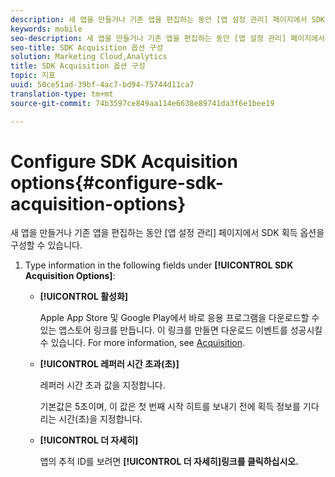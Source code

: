 ```yaml
---
description: 새 앱을 만들거나 기존 앱을 편집하는 동안 [앱 설정 관리] 페이지에서 SDK 획득 옵션을 구성할 수 있습니다.
keywords: mobile
seo-description: 새 앱을 만들거나 기존 앱을 편집하는 동안 [앱 설정 관리] 페이지에서 SDK 획득 옵션을 구성할 수 있습니다.
seo-title: SDK Acquisition 옵션 구성
solution: Marketing Cloud,Analytics
title: SDK Acquisition 옵션 구성
topic: 지표
uuid: 50ce51ad-39bf-4ac7-bd94-75744d11ca7
translation-type: tm+mt
source-git-commit: 74b3597ce849aa114e6638e89741da3f6e1bee19

---
```



# Configure SDK Acquisition options{#configure-sdk-acquisition-options}

새 앱을 만들거나 기존 앱을 편집하는 동안 [앱 설정 관리] 페이지에서 SDK 획득 옵션을 구성할 수 있습니다.

1. Type information in the following fields under **[!UICONTROL SDK Acquisition Options]**:

   * **[!UICONTROL 활성화]**

      Apple App Store 및 Google Play에서 바로 응용 프로그램을 다운로드할 수 있는 앱스토어 링크를 만듭니다. 이 링크를 만들면 다운로드 이벤트를 성공시킬 수 있습니다. For more information, see [Acquisition](//help/using/acquisition-main/acquisition-main.md).

   * **[!UICONTROL 레퍼러 시간 초과(초)]**

      레퍼러 시간 초과 값을 지정합니다.

      기본값은 5초이며, 이 값은 첫 번째 시작 히트를 보내기 전에 획득 정보를 기다리는 시간(초)을 지정합니다.

   * **[!UICONTROL 더 자세히]**

      앱의 추적 ID를 보려면 **[!UICONTROL 더 자세히]링크를 클릭하십시오.**
